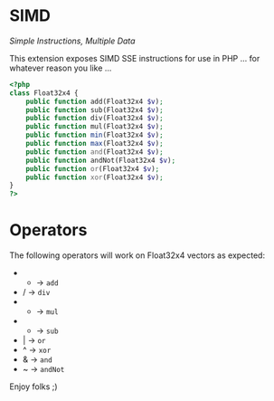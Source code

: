 SIMD
====
*Simple Instructions, Multiple Data*

This extension exposes SIMD SSE instructions for use in PHP ... for whatever reason you like ...

```php
<?php
class Float32x4 {
	public function add(Float32x4 $v);
	public function sub(Float32x4 $v);
	public function div(Float32x4 $v);
	public function mul(Float32x4 $v);
	public function min(Float32x4 $v);
	public function max(Float32x4 $v);
	public function and(Float32x4 $v);
	public function andNot(Float32x4 $v);
	public function or(Float32x4 $v);
	public function xor(Float32x4 $v);
}
?>
```

Operators
=========

The following operators will work on Float32x4 vectors as expected:

 * + -> ```add```
 * / -> ```div```
 * * -> ```mul```
 * - -> ```sub```
 * | -> ```or```
 * ^ -> ```xor```
 * & -> ```and```
 * ~ -> ```andNot```

Enjoy folks ;)
